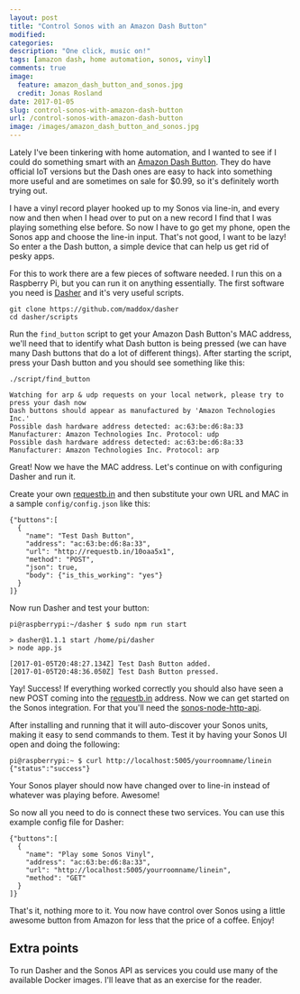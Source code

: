 ```yaml
---
layout: post
title: "Control Sonos with an Amazon Dash Button"
modified:
categories:
description: "One click, music on!"
tags: [amazon dash, home automation, sonos, vinyl]
comments: true
image:
  feature: amazon_dash_button_and_sonos.jpg
  credit: Jonas Rosland
date: 2017-01-05
slug: control-sonos-with-amazon-dash-button
url: /control-sonos-with-amazon-dash-button
image: /images/amazon_dash_button_and_sonos.jpg
---
```


Lately I've been tinkering with home automation, and I wanted to see if I could do something smart
with an [Amazon Dash Button](https://www.amazon.com/Dash-Buttons/b?ie=UTF8&node=10667898011).
They do have official IoT versions but the Dash ones are easy to hack into
something more useful and are sometimes on sale for $0.99, so it's definitely worth trying out.

I have a vinyl record player hooked up to my Sonos via line-in, and every now and then when I head over
to put on a new record I find that I was playing something else before. So now I have to go get my phone,
open the Sonos app and choose the line-in input.
That's not good, I want to be lazy! So enter a the Dash button, a simple device that can help us get rid of pesky apps.

For this to work there are a few pieces of software needed. I run this on a Raspberry Pi, but you can
run it on anything essentially. The first software you need is [Dasher](https://github.com/maddox/dasher) and it's very useful scripts.

```
git clone https://github.com/maddox/dasher
cd dasher/scripts
```

Run the `find_button` script to get your Amazon Dash Button's MAC address, we'll need that to identify what Dash button is
being pressed (we can have many Dash buttons that do a lot of different things).
After starting the script, press your Dash button and you should see something like this:

```
./script/find_button

Watching for arp & udp requests on your local network, please try to press your dash now
Dash buttons should appear as manufactured by 'Amazon Technologies Inc.'
Possible dash hardware address detected: ac:63:be:d6:8a:33 Manufacturer: Amazon Technologies Inc. Protocol: udp
Possible dash hardware address detected: ac:63:be:d6:8a:33 Manufacturer: Amazon Technologies Inc. Protocol: arp
```

Great! Now we have the MAC address. Let's continue on with configuring Dasher and run it.

Create your own [requestb.in](http://requestb.in) and then substitute your own URL and MAC in a sample `config/config.json` like this:

```
{"buttons":[
  {
    "name": "Test Dash Button",
    "address": "ac:63:be:d6:8a:33",
    "url": "http://requestb.in/10oaa5x1",
    "method": "POST",
    "json": true,
    "body": {"is_this_working": "yes"}
  }
]}
```

Now run Dasher and test your button:

```
pi@raspberrypi:~/dasher $ sudo npm run start

> dasher@1.1.1 start /home/pi/dasher
> node app.js

[2017-01-05T20:48:27.134Z] Test Dash Button added.
[2017-01-05T20:48:36.050Z] Test Dash Button pressed.
```

Yay! Success! If everything worked correctly you should also have seen a new POST coming into the [requestb.in](http://requestb.in) address.
Now we can get started on the Sonos integration. For that you'll need the [sonos-node-http-api](https://github.com/jishi/node-sonos-http-api).

After installing and running that it will auto-discover your Sonos units, making it easy to send commands to them.
Test it by having your Sonos UI open and doing the following:

```
pi@raspberrypi:~ $ curl http://localhost:5005/yourroomname/linein
{"status":"success"}
```

Your Sonos player should now have changed over to line-in instead of whatever was playing before. Awesome!

So now all you need to do is connect these two services. You can use this example config file for Dasher:

```
{"buttons":[
  {
    "name": "Play some Sonos Vinyl",
    "address": "ac:63:be:d6:8a:33",
    "url": "http://localhost:5005/yourroomname/linein",
    "method": "GET"
  }
]}
```

That's it, nothing more to it. You now have control over Sonos using a little awesome button from Amazon for less that the price of a coffee.
Enjoy!

## Extra points

To run Dasher and the Sonos API as services you could use many of the available Docker images.
I'll leave that as an exercise for the reader.
